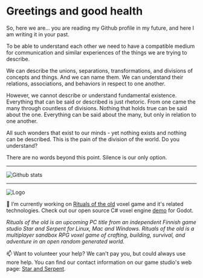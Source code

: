 # Greetings and good health

So, here we are... you are reading my Github profile in my future, and here I am writing it in your past.

To be able to understand each other we need to have a compatible medium for communication and similar experiences of the things we are trying to describe.

We can describe the unions, separations, transformations, and divisions of concepts and things. And we can name them. We can understand their relations, associations, and behaviors in respect to one another.

However, we cannot describe or understand fundamental existence. Everything that can be said or described is just rhetoric. From one came the many through countless of divisions. Nothing that holds true can be said about the one. Everything can be said about the many, but only in relation to one another.

All such wonders that exist to our minds - yet nothing exists and nothing can be described. This is the pain of the division of the world. Do you understand?

There are no words beyond this point. Silence is our only option.

---

![Github stats](https://github-readme-stats.vercel.app/api?username=Pilvinen&count_private=true&hide=stars&show_icons=true&theme=dark)

---

![Logo](https://www.ritualsoftheold.com/images/RItuals_of_the_old_logo_with_vines.png)

🤔 I’m currently working on [Rituals of the old](https://www.ritualsoftheold.com) voxel game and it's related technologies. Check out our open source C# voxel engine [demo](https://github.com/starandserpent/Voxel-demo) for Godot.

*Rituals of the old is an upcoming PC title from an independent Finnish game studio Star and Serpent for Linux, Mac and Windows. Rituals of the old is a multiplayer sandbox RPG voxel game of crafting, building, survival, and adventure in an open random generated world.*

📫 Want to volunteer your help? We can't pay you, but could always use more help. You can find our contact information on our game studio's web page: [Star and Serpent](https://www.starandserpent.com).  



